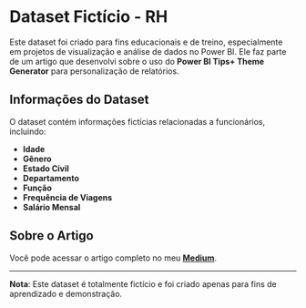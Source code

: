 # Dataset Fictício - RH  

Este dataset foi criado para fins educacionais e de treino, especialmente em projetos de visualização e análise de dados no Power BI. Ele faz parte de um artigo que desenvolvi sobre o uso do **Power BI Tips+ Theme Generator** para personalização de relatórios.  

## Informações do Dataset  
O dataset contém informações fictícias relacionadas a funcionários, incluindo:  
- **Idade**  
- **Gênero**  
- **Estado Civil**  
- **Departamento**  
- **Função**  
- **Frequência de Viagens**  
- **Salário Mensal**  

## Sobre o Artigo  
Você pode acessar o artigo completo no meu **[Medium](<https://medium.com/@carolynerscosta/passo-a-passo-para-criar-temas-no-power-bi-usando-o-theme-generator-17c859b49218>)**.  

---

**Nota**: Este dataset é totalmente fictício e foi criado apenas para fins de aprendizado e demonstração.  
